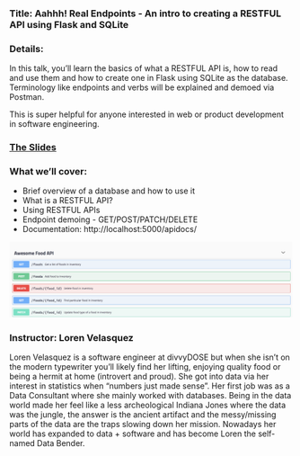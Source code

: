### Title: Aahhh! Real Endpoints - An intro to creating a RESTFUL API using Flask and SQLite

### Details:
In this talk, you’ll learn the basics of what a RESTFUL API is, how to read and use them and how to create one in Flask using SQLite as the database. Terminology like endpoints and verbs will be explained and demoed via Postman. 

This is super helpful for anyone interested in web or product development in software engineering.

### [The Slides](https://docs.google.com/presentation/d/1jipcCfXwcG9n5CqG_-Xt8iCAh6ZNUjPqWNQv1ycX1EY/edit?usp=sharing)


### What we’ll cover:
- Brief overview of a database and how to use it
- What is a RESTFUL API?
- Using RESTFUL APIs
- Endpoint demoing - GET/POST/PATCH/DELETE
- Documentation: http://localhost:5000/apidocs/

![api](https://github.com/rebeldroid12/LearnAllTheThings/blob/master/simple_api/swagger.png)

### Instructor: Loren Velasquez

Loren Velasquez is a software engineer at divvyDOSE but when she isn’t on the modern typewriter you’ll likely find her lifting, enjoying quality food or being a hermit at home (introvert and proud). She got into data via her interest in statistics when “numbers just made sense”. Her first job was as a Data Consultant where she mainly worked with databases. Being in the data world made her feel like a less archeological Indiana Jones where the data was the jungle, the answer is the ancient artifact and the messy/missing parts of the data are the traps slowing down her mission. Nowadays her world has expanded to data + software and has become Loren the self-named Data Bender. 
